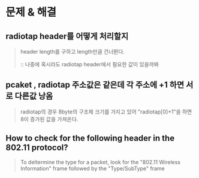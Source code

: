 # 문제 & 해결

## radiotap header를 어떻게 처리할지
> header length를 구하고 length만큼 건너뛴다.
>
> :: 나중에 혹시라도 radiotap header에서 필요한 값이 있을까봐



## pcaket , radiotap 주소값은 같은데 각 주소에 +1 하면 서로 다른값 낭옴
> radiotap의 경우 8byte의 구조체 크기를 가지고 있어 "radiotap[0]+1"을 하면 8이 증가된 값을 가져온다.


## How to check for the following header in the 802.11 protocol?
> To deltermine the type for a packet, look for the  "802.11 Wireless Information" frame followed by the "Type/SubType" frame

